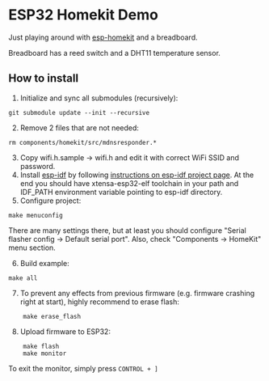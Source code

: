 # ESP32 Homekit Demo

Just playing around with [esp-homekit](https://github.com/maximkulkin/esp-homekit) and a breadboard.

Breadboard has a reed switch and a DHT11 temperature sensor.

## How to install

1. Initialize and sync all submodules (recursively):
```shell
git submodule update --init --recursive
```
2. Remove 2 files that are not needed:
```shell
rm components/homekit/src/mdnsresponder.*
```
3. Copy wifi.h.sample -> wifi.h and edit it with correct WiFi SSID and password.
4. Install [esp-idf](https://github.com/espressif/esp-idf) by following [instructions on esp-idf project page](https://github.com/espressif/esp-idf#setting-up-esp-idf). At the end you should have xtensa-esp32-elf toolchain in your path and IDF_PATH environment variable pointing to esp-idf directory.
5. Configure project:
```
make menuconfig
```
There are many settings there, but at least you should configure "Serial flasher config -> Default serial port".
Also, check "Components -> HomeKit" menu section.

6. Build example:
```shell
make all
```
7. To prevent any effects from previous firmware (e.g. firmware crashing right at
   start), highly recommend to erase flash:
```shell
    make erase_flash
```
8. Upload firmware to ESP32:
```shell
    make flash
    make monitor
```
To exit the monitor, simply press `CONTROL + ]`
